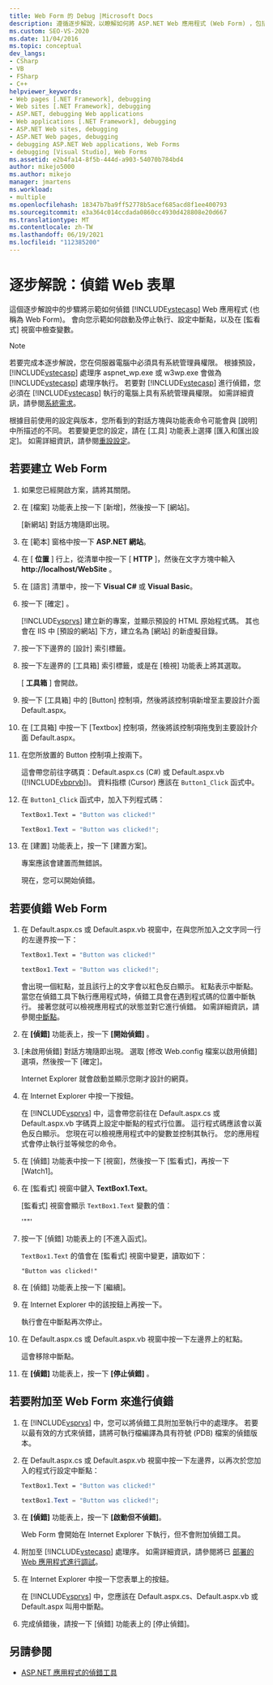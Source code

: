 ```yaml
---
title: Web Form 的 Debug |Microsoft Docs
description: 遵循逐步解說，以瞭解如何將 ASP.NET Web 應用程式 (Web Form) ，包括如何設定中斷點和檢查變數。
ms.custom: SEO-VS-2020
ms.date: 11/04/2016
ms.topic: conceptual
dev_langs:
- CSharp
- VB
- FSharp
- C++
helpviewer_keywords:
- Web pages [.NET Framework], debugging
- Web sites [.NET Framework], debugging
- ASP.NET, debugging Web applications
- Web applications [.NET Framework], debugging
- ASP.NET Web sites, debugging
- ASP.NET Web pages, debugging
- debugging ASP.NET Web applications, Web Forms
- debugging [Visual Studio], Web Forms
ms.assetid: e2b4fa14-8f5b-444d-a903-54070b784bd4
author: mikejo5000
ms.author: mikejo
manager: jmartens
ms.workload:
- multiple
ms.openlocfilehash: 18347b7ba9ff52778b5acef685acd8f1ee400793
ms.sourcegitcommit: e3a364c014ccdada0860cc4930d428808e20d667
ms.translationtype: MT
ms.contentlocale: zh-TW
ms.lasthandoff: 06/19/2021
ms.locfileid: "112385200"
---
```

# <a name="walkthrough-debugging-a-web-form"></a>逐步解說：偵錯 Web 表單
這個逐步解說中的步驟將示範如何偵錯 [!INCLUDE[vstecasp](../code-quality/includes/vstecasp_md.md)] Web 應用程式 (也稱為 Web Form)。 會向您示範如何啟動及停止執行、設定中斷點，以及在 [監看式] 視窗中檢查變數。

> [!NOTE]
> 若要完成本逐步解說，您在伺服器電腦中必須具有系統管理員權限。 根據預設，[!INCLUDE[vstecasp](../code-quality/includes/vstecasp_md.md)] 處理序 aspnet_wp.exe 或 w3wp.exe 會做為 [!INCLUDE[vstecasp](../code-quality/includes/vstecasp_md.md)] 處理序執行。 若要對 [!INCLUDE[vstecasp](../code-quality/includes/vstecasp_md.md)] 進行偵錯，您必須在 [!INCLUDE[vstecasp](../code-quality/includes/vstecasp_md.md)] 執行的電腦上具有系統管理員權限。 如需詳細資訊，請參閱[系統需求](../debugger/aspnet-debugging-system-requirements.md)。

根據目前使用的設定與版本，您所看到的對話方塊與功能表命令可能會與 [說明] 中所描述的不同。 若要變更您的設定，請在 [工具] 功能表上選擇 [匯入和匯出設定]。 如需詳細資訊，請參閱[重設設定](../ide/environment-settings.md#reset-settings)。

## <a name="to-create-the-web-form"></a>若要建立 Web Form

1. 如果您已經開啟方案，請將其關閉。

2. 在 [檔案] 功能表上按一下 [新增]，然後按一下 [網站]。

    [新網站] 對話方塊隨即出現。

3. 在 [範本] 窗格中按一下 **ASP.NET 網站**。

4. 在 [ **位置** ] 行上，從清單中按一下 [ **HTTP** ]，然後在文字方塊中輸入 **http://localhost/WebSite** 。

5. 在 [語言] 清單中，按一下 **Visual C#** 或 **Visual Basic**。

6. 按一下 [確定]  。

    [!INCLUDE[vsprvs](../code-quality/includes/vsprvs_md.md)] 建立新的專案，並顯示預設的 HTML 原始程式碼。 其也會在 IIS 中 [預設的網站] 下方，建立名為 [網站] 的新虛擬目錄。

7. 按一下下邊界的 [設計] 索引標籤。

8. 按一下左邊界的 [工具箱] 索引標籤，或是在 [檢視] 功能表上將其選取。

    [ **工具箱** ] 會開啟。

9. 按一下 [工具箱] 中的 [Button] 控制項，然後將該控制項新增至主要設計介面 Default.aspx。

10. 在 [工具箱] 中按一下 [Textbox] 控制項，然後將該控制項拖曳到主要設計介面 Default.aspx。

11. 在您所放置的 Button 控制項上按兩下。

     這會帶您前往字碼頁：Default.aspx.cs (C#) 或 Default.aspx.vb ([!INCLUDE[vbprvb](../code-quality/includes/vbprvb_md.md)])。 資料指標 (Cursor) 應該在 `Button1_Click` 函式中。

12. 在 `Button1_Click` 函式中，加入下列程式碼：

    ```vb
    TextBox1.Text = "Button was clicked!"
    ```

    ```csharp
    TextBox1.Text = "Button was clicked!";
    ```

13. 在 [建置] 功能表上，按一下 [建置方案]。

     專案應該會建置而無錯誤。

     現在，您可以開始偵錯。

## <a name="to-debug-the-web-form"></a>若要偵錯 Web Form

1. 在 Default.aspx.cs 或 Default.aspx.vb 視窗中，在與您所加入之文字同一行的左邊界按一下：

   ```vb
   TextBox1.Text = "Button was clicked!"
   ```

   ```csharp
   textBox1.Text = "Button was clicked!";
   ```

    會出現一個紅點，並且該行上的文字會以紅色反白顯示。 紅點表示中斷點。 當您在偵錯工具下執行應用程式時，偵錯工具會在遇到程式碼的位置中斷執行。 接著您就可以檢視應用程式的狀態並對它進行偵錯。 如需詳細資訊，請參閱[中斷點](/previous-versions/ktf38f66(v=vs.100))。

2. 在 **[偵錯]** 功能表上，按一下 **[開始偵錯]** 。

3. [未啟用偵錯] 對話方塊隨即出現。 選取 [修改 Web.config 檔案以啟用偵錯] 選項，然後按一下 [確定]。

    Internet Explorer 就會啟動並顯示您剛才設計的網頁。

4. 在 Internet Explorer 中按一下按鈕。

    在 [!INCLUDE[vsprvs](../code-quality/includes/vsprvs_md.md)] 中，這會帶您前往在 Default.aspx.cs 或 Default.aspx.vb 字碼頁上設定中斷點的程式行位置。 這行程式碼應該會以黃色反白顯示。 您現在可以檢視應用程式中的變數並控制其執行。 您的應用程式會停止執行並等候您的命令。

5. 在 [偵錯] 功能表中按一下 [視窗]，然後按一下 [監看式]，再按一下 [Watch1]。

6. 在 [監看式] 視窗中鍵入 **TextBox1.Text**。

    [監看式] 視窗會顯示 `TextBox1.Text` 變數的值：

   '""'

7. 按一下 [偵錯] 功能表上的 [不進入函式]。

    `TextBox1.Text` 的值會在 [監看式] 視窗中變更，讀取如下：

   `"Button was clicked!"`

8. 在 [偵錯] 功能表上按一下 [繼續]。

9. 在 Internet Explorer 中的該按鈕上再按一下。

     執行會在中斷點再次停止。

10. 在 Default.aspx.cs 或 Default.aspx.vb 視窗中按一下左邊界上的紅點。

     這會移除中斷點。

11. 在 **[偵錯]** 功能表上，按一下 **[停止偵錯]** 。

## <a name="to-attach-to-the-web-form-for-debugging"></a>若要附加至 Web Form 來進行偵錯

1. 在 [!INCLUDE[vsprvs](../code-quality/includes/vsprvs_md.md)] 中，您可以將偵錯工具附加至執行中的處理序。 若要以最有效的方式來偵錯，請將可執行檔編譯為具有符號 (PDB) 檔案的偵錯版本。

2. 在 Default.aspx.cs 或 Default.aspx.vb 視窗中按一下左邊界，以再次於您加入的程式行設定中斷點：

   ```vb
   TextBox1.Text = "Button was clicked!"
   ```

   ```csharp
   textBox1.Text = "Button was clicked!";
   ```

3. 在 **[偵錯]** 功能表上，按一下 **[啟動但不偵錯]**。

    Web Form 會開始在 Internet Explorer 下執行，但不會附加偵錯工具。

4. 附加至 [!INCLUDE[vstecasp](../code-quality/includes/vstecasp_md.md)] 處理序。 如需詳細資訊，請參閱將已 [部署的 Web 應用程式進行調試](../debugger/debugging-deployed-web-applications.md)。

5. 在 Internet Explorer 中按一下您表單上的按鈕。

    在 [!INCLUDE[vsprvs](../code-quality/includes/vsprvs_md.md)] 中，您應該在 Default.aspx.cs、Default.aspx.vb 或 Default.aspx 叫用中斷點。

6. 完成偵錯後，請按一下 [偵錯] 功能表上的 [停止偵錯]。

## <a name="see-also"></a>另請參閱

- [ASP.NET 應用程式的偵錯工具](../debugger/how-to-enable-debugging-for-aspnet-applications.md)